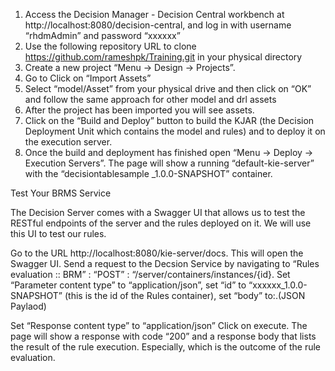 1.	Access the Decision Manager - Decision Central workbench at http://localhost:8080/decision-central, and log in with username “rhdmAdmin” and password “xxxxxx”
2.	Use the following repository URL to clone https://github.com/rameshpk/Training.git in your physical directory
3.  Create a new project “Menu -> Design -> Projects”. 
4.	Go to  Click on “Import Assets”
5.	Select “model/Asset” from your physical drive and then click on “OK” and follow the same approach for other model and drl assets
6.	After the project has been imported you will see assets.
7.	Click on the “Build and Deploy” button to build the KJAR (the Decision Deployment Unit which contains the model and rules) and to deploy it on the execution server.
8.	Once the build and deployment has finished open “Menu -> Deploy -> Execution Servers”. The page will show a running “default-kie-server” with the “decisiontablesample _1.0.0-SNAPSHOT” container.

Test Your BRMS Service

The Decision Server comes with a Swagger UI that allows us to test the RESTful endpoints of the server and the rules deployed on it. We will use this UI to test our rules.

Go to the URL http://localhost:8080/kie-server/docs. This will open the Swagger UI.
Send a request to the Decsion Service by navigating to “Rules evaluation :: BRM” : “POST” : “/server/containers/instances/{id}.
Set “Parameter content type” to “application/json”,  set “id” to “xxxxxx_1.0.0-SNAPSHOT” (this is the id of the Rules container), set “body” to:.(JSON Paylaod)

Set “Response content type” to “application/json”
Click on execute.
The page will show a response with code “200” and a response body that lists the result of the rule execution. Especially, which is the outcome of the rule evaluation.
